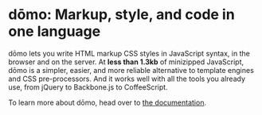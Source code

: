 dōmo: Markup, style, and code in one language
=============================================

dōmo lets you write HTML markup CSS styles in JavaScript syntax, in the browser and on the server. At **less than 1.3kb** of minizipped JavaScript, dōmo is a simpler, easier, and more reliable alternative to template engines and CSS pre-processors. And it works well with all the tools you already use, from jQuery to Backbone.js to CoffeeScript.

To learn more about dōmo, head over to [the documentation](http://domo-js.com).
